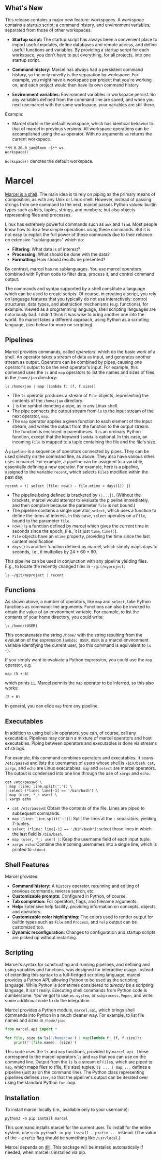 What's New
----------

This release contains a major new feature: workspaces. A *workspace*
contains a startup script, a command history, and environment
variables, separated from those of other workspaces. 

* **Startup script:** The startup script has always been a convenient
place to import useful modules, define databases and remote access,
and define useful functions and variables. By providing a startup
script for each workspace, you don't have to put everything, for all
projects, into one startup script.

* **Command history:** Marcel has always had a persistent command
history, so the only novelty is the separation by workspace. For
example, you might have a workspace per project that you're working
on, and each project would then have its own command history.

* **Environment variables:** Environment variables in workspace
persist. So any variables defined from the command line are saved, and
when you next use marcel with the same workspace, your variables are
still there.

Example: 

* Marcel starts in the default workspace, which has identical behavior
to that of marcel in previous versions. All workspace operations can
be accomplished using the `ws` operator. With no arguments `ws`
returns the current workspace.

```shell script
**M 0.20.0 jao@loon ~$** ws
Workspace()
```

`Workspace()` denotes the default workspace.


Marcel
======

[Marcel is a shell](https://www.youtube.com/watch?v=VF9-sEbqDvU). 
The main idea is to rely on piping as the primary
means of composition, as with any Unix or Linux
shell. However, instead of passing strings from one command to the
next, marcel passes Python values: builtin types such as lists,
tuples, strings, and numbers; but also objects representing files and
processes.

Linux has extremely powerful commands such as `awk` and `find`.  Most
people know how to do a few simple operations using these commands.
But it is not easy to exploit the full power of these commands
due to their reliance on extensive "sublanguages" which do:

* __Filtering__: What data is of interest?
* __Processing__: What should be done with the data?
* __Formatting__: How should results be presented?

By contrast, marcel has no sublanguages.  You use marcel operators
combined with Python code to filter data, process it, and control
command output.

The commands and syntax supported by a shell constitute a language
which can be used to create scripts. Of course, in creating a script,
you rely on language features that you typically do not use
interactively: control structures, data types, and abstraction
mechanisms (e.g. functions), for example. 
Viewed as a programming language, shell scripting languages 
are notoriously bad. I didn't think it was wise to bring another one
into the world. So marcel takes a different
approach, using Python as a scripting language, (see below for more 
on scripting).

Pipelines
---------

Marcel provides commands, called _operators_, which do the basic work of a shell. 
An operator takes a _stream_ of data as input, and generates another stream as output.
Operators can be combined by pipes, causing one operator's output to be the next operator's input.
For example, this command uses the `ls` and `map` operators to list the
names and sizes of files in the `/home/jao` directory:

```shell script
ls /home/jao | map (lambda f: (f, f.size))
``` 

* The `ls` operator produces a stream of `File` objects, representing the contents
of the `/home/jao` directory.
* `|` is the symbol denoting a pipe, as in any Linux shell.
* The pipe connects the output stream from `ls` to the input stream of the next
operator, `map`.
* The `map` operator applies a given function to each element of the input stream,
and writes the output from the function to the output stream. The function is enclosed
in parentheses. It is an ordinary Python function, except that the keyword `lambda` is optional.
In this case, an incoming `File` is mapped to a tuple containing the file and the file's size.

A `pipeline` is a sequence of operators connected by pipes. They can be used directly
on the command line, as above. They also have various other uses in marcel. For example,
a pipeline can be assigned to a variable, essentially defining a new operator.
For example, here is a pipeline, assigned to the variable `recent`, which selects
`File`s modified within the past day:

```shell script
recent = (| select (file: now() - file.mtime < days(1)) |) 
``` 

* The pipeline being defined is bracketed by `(|...|)`. (Without the brackets, marcel would
attempt to evaluate the pipeline immediately, and then complain because the parameter
`file` is not bound.)
* The pipeline contains a single operator, `select`, which uses a function to define
the items of interest. In this case, `select` operates on a `File`, bound to the 
parameter `file`. 
* `now()` is a function defined by marcel which gives the current time in seconds since
the epoch, (i.e., it is just `time.time()`).
* `File` objects have an `mtime` property, providing the time since the last content modification.
* `days()` is another function defined by marcel, which simply maps days to seconds, i.e.,
it multiplies by 24 * 60 * 60.

This pipeline can be used in conjunction with any pipeline yielding files. E.g., to locate
the recently changed files in `~/git/myproject`:

```shell script
ls ~/git/myproject | recent
```

Functions
---------

As shown above, a number of operators, like `map` and `select`, take Python functions as 
command-line arguments. Functions can also be invoked to obtain the value of an
environment variable.
For example, to list the contents of your home directory, you could write:

```shell script
ls /home/(USER)
```

This concatenates the string `/home/` with the string resulting from the evaluation of
the expression `lambda: USER`. `USER` is a marcel environment variable identifying the
current user, (so this command is equivalent to `ls ~`).

If you simply want to evaluate a Python expression, you could use the `map` operator, e.g.

```shell script
map (5 + 6)
```  

which prints `11`. Marcel permits the `map` operator to be inferred, 
so this also works:

```shell script
(5 + 6)
```

In general, you can elide `map` from any pipeline.

Executables
-----------

In addition to using built-in operators, you can, of course, call any executable.
Pipelines may contain a mixture of marcel operators and host executables. Piping between
operators and executables is done via streams of strings.

For example, this command combines operators and executables. 
It scans `/etc/passwd` and lists the usernames of 
users whose shell is `/bin/bash`. 
`cat`, `xargs`, and `echo` are Linux executables. `map` and `select` are marcel operators.
The output is condensed into one line through
the use of `xargs` and `echo`. 

```shell script
cat /etc/passwd \
| map (line: line.split(':')) \
| select (*line: line[-1] == '/bin/bash') \
| map (user, *_: user) \
| xargs echo
```

* `cat /etc/passwd`: Obtain the contents of the file. Lines are piped to subsequent commands.
* `map (line: line.split(':'))`: Split the lines at the `:` separators, yielding 7-tuples.
* `select (*line: line[-1] == '/bin/bash')`: select those lines in which the last field is `/bin/bash`.
* `map (user, *_: user) |`: Keep the username field of each input tuple.
* `xargs echo`: Combine the incoming usernames into a single line, which is printed to `stdout`.

Shell Features
--------------

Marcel provides:

* __Command history:__ A `history` operator, rerunning and editing of previous commands,
reverse search, etc.
* __Customizable prompts:__ Configured in Python, of course.
* __Tab completion:__ For operators, flags, and filename arguments.
* __Help:__ Extensive help facility, providing information on concepts, objects,
and operators.
* __Customizable color highlighting:__ The colors used to render output for builtin types such 
as `File` and `Process`, and `help` output can be customized too.
* __Dynamic reconfiguration:__ Changes to configuration and startup scripts are picked up without restarting.

Scripting
---------

Marcel's syntax for constructing and running pipelines, and defining and using
variables and functions, was designed for interactive usage. Instead of extending
this syntax to a full-fledged scripting language, marcel provides a Python API,
allowing Python to be used as the scripting language.
While Python is
sometimes considered to _already be_ a scripting language, it isn't really. 
Executing shell commands from Python code is cumbersome. You've got to use
`os.system`, or `subprocess.Popen`, and write some additional code to
do the integration.

Marcel provides a Python module, `marcel.api`,
which brings shell commands into Python in a much cleaner way. For
example, to list file names and sizes in `/home/jao`:

```python
from marcel.api import *

for file, size in ls('/home/jao') | map(lambda f: (f, f.size)):
    print(f'{file.name}: {size}') 
```

This code uses the `ls` and
`map` functions, provided by `marcel.api`. These correspond to the
marcel operators `ls` and `map` that you can use on the command
line. Output from the `ls` is a stream of `File`s, which are piped
to `map`, which maps files to (file, file size) tuples.  `ls ... |
map ...` defines a pipeline (just as on the command line). The
Python class representing pipelines defines ``iter``, so that
the pipeline's output can be iterated over using the standard
Python `for` loop.


Installation
------------

To install marcel locally (i.e., available only to your username):

```shell script
python3 -m pip install marcel
```

This command installs marcel for the current user. To install for the entire system,
use `sudo python3 -m pip install --prefix ...` instead. (The value of the `--prefix` flag should
be something like `/usr/local`.)

Marcel depends on [dill](https://pypi.org/project/dill/). This package
will be installed automatically if needed, when marcel is installed
via pip.
